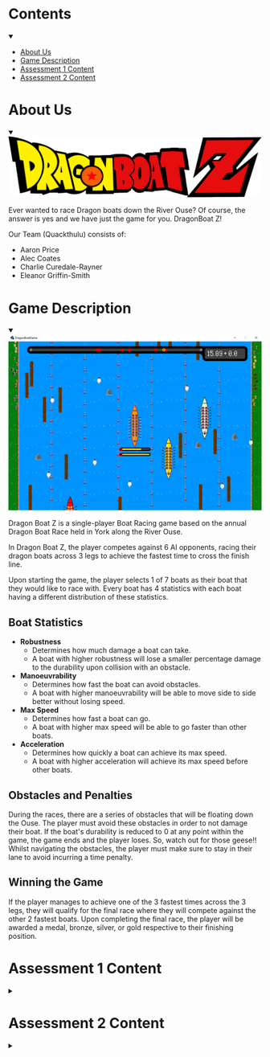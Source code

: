# Contents
<details open><summary></summary>

- [About Us](#about-us)
- [Game Description](#game-description)
- [Assessment 1 Content](#assessment-1-content)
- [Assessment 2 Content](#assessment-2-content)

</details>


# About Us
<details open><summary></summary>
<img src="core/assets/dragonboatz Logo.png">

Ever wanted to race Dragon boats down the River Ouse?
Of course, the answer is yes and we have just the game for you.
DragonBoat Z!

Our Team (Quackthulu) consists of:

* Aaron Price
* Alec Coates
* Charlie Curedale-Rayner
* Eleanor Griffin-Smith
</details>


# Game Description
<details open><summary></summary>
<img src="core/assets/example screen for website.png">

Dragon Boat Z is a single-player Boat Racing game based on the annual Dragon Boat Race held in York along the
River Ouse.

In Dragon Boat Z, the player competes against 6 AI opponents, racing their dragon boats across 3 legs to achieve the fastest time to cross the finish line.

Upon starting the game, the player selects 1 of 7 boats as their boat that they would like to race with.
Every boat has 4 statistics with each boat having a different distribution of these statistics.

## Boat Statistics

- <strong>Robustness</strong>
  - Determines how much damage a boat can take.
  - A boat with higher robustness will lose a smaller percentage damage to the durability upon collision with an obstacle.
- <strong>Manoeuvrability</strong>
  - Determines how fast the boat can avoid obstacles.
  - A boat with higher manoeuvrability will be able to move side to side better without losing speed.
- <strong>Max Speed</strong>
  - Determines how fast a boat can go.
  - A boat with higher max speed will be able to go faster than other boats.
- <strong>Acceleration</strong>
  - Determines how quickly a boat can achieve its max speed.
  - A boat with higher acceleration will achieve its max speed before other boats.

## Obstacles and Penalties

During the races, there are a series of obstacles that will be floating down the Ouse. The player must avoid these obstacles in order to not damage their boat.
If the boat's durability is reduced to 0 at any point within the game, the game ends and the player loses. So, watch out for those geese!!
Whilst navigating the obstacles, the player must make sure to stay in their lane to avoid incurring a time penalty.

## Winning the Game

If the player manages to achieve one of the 3 fastest times across the 3 legs, they will qualify for the final race where they will compete against the other 2 fastest boats.
Upon completing the final race, the player will be awarded a medal, bronze, silver, or gold respective to their finishing position.
</details>


# Assessment 1 Content
<details><summary></summary>

### Deliverables

* <a href="docs/deliverables/Req1.pdf">Requirements</a>
* <a href="docs/deliverables/Arch1.pdf">Architecture</a>
* <a href="docs/deliverables/Plan1.pdf">Method Selection and Planning</a>
* <a href="docs/deliverables/Risk1.pdf">Risk Assessment and Mitigation</a>
* <a href="docs/deliverables/Impl1.pdf">Implementation</a>

### Executables

* <a href="https://github.com/TheWill10m/Dragon-Boat-Z/releases/download/v1.0/DragonBoat.jar">Dragon Boat Z Game</a>

### Javadocs

* <a href="docs/javadoc/index.html">Javadocs HTML Export</a>

### Weekly Snapshots

#### Project Gantt Chart

<img src="docs/gantt chart/gantt chart.png">

#### Sprint Dropdowns

<details>
<summary><strong> Sprint 1 - 08/10/2020 </strong></summary>

Having completed the task of setting up Jira and other resources needed for the project, the focus was on preparatory
work for the upcoming week. This involved adding to the existing set of Customer Questions constructed and develop an
understanding of how GitHub Pages works.
<img src="docs/sprints/Sprint 1.png">

<br>
<br>
<a href="https://thewill10m.github.io/Dragon-Boat-Z/docs/sprints/Sprint%201.png">Sprint 1 Jira Board</a>
<br>
</details>


<details>
<summary><strong> Sprint 2 - 15/10/2020 </strong></summary>

Having completed the Customer meeting during the last Sprint, other tasks and deliverables could now be started. The priorities
are the Architecture Abstract diagram that will be reviewed at the second meeting of this Sprint, as this will allow us to make decisions such as what game library would be used. Deliverables such as Method Selection and Planning, Requirements and Risk Assessment will be built up using the now known information from the Customer Meeting alongside the starting of Sprite Design.
<img src="docs/sprints/Sprint 2.png">

<br>
<br>
<a href="https://thewill10m.github.io/Dragon-Boat-Z/docs/sprints/Sprint%202.png">Sprint 2 Jira Board</a>
<br>
</details>

<details>
<summary><strong> Sprint 3 - 22/10/2020 </strong></summary>

Having completed the Abstract Architecture Diagram, a focus was put onto the Concrete Architecture Diagram development so
it would be ready for when initial classes are constructed, based off the Gantt Chart. This also meant a decision
was made on the library used for this project: LibGDX. Thus, each team member was assigned the task of completing
the tutorial found in the documentation, of LibGDX, and further research. Continued deliverable work was assigned a low priority
as this was considered an iterative process throughout the course of the project.
<img src="docs/sprints/Sprint 3.png">

<br>
<br>
<a href="https://thewill10m.github.io/Dragon-Boat-Z/docs/sprints/Sprint%203.png">Sprint 3 Jira Board</a>
<br>
</details>

<details>
<summary><strong> Sprint 4 - 29/10/2020 </strong></summary>

In Sprint 3, the Concrete Architecture was created and allowed for critical tasks to begin: the initial classes. This
was a high priority as delays would impact the production of the prototype on time. Further deliverable work was
assigned medium/low priority. To maintain a clear separation between work, the initial one board was separated into
two: Deliverables and Implementation. It was decided that second session of the Sprint would focus on the progression
of these tasks and discuss if any would need to be reassigned.

<br>
<br>
<strong> Deliverables Board </strong>
<img src="docs/sprints/Sprint 4 - Deliverables.png">
<br>
<a href="https://thewill10m.github.io/Dragon-Boat-Z/docs/sprints/Sprint%204%20-%20Deliverables.png">Sprint 4 Delievrables Jira Board</a>
<br>
<strong> Implementation Board </strong>
<img src="docs/sprints/Sprint 4 - Implementation.png">
<br>
<a href="https://thewill10m.github.io/Dragon-Boat-Z/docs/sprints/Sprint%204%20-%20Implementation.png">Sprint 4 Implementation Jira Board</a>
<br>
</details>

<details> 
<summary><strong> Sprint 5 - 05/11/2020 </strong></summary>

The backlog of tasks T14 and T11, from the previous Sprint, were assigned the highest priority, as continued programming work depended on their completion. With the aim of reaching the milestone M4, at the end of this Sprint, the prototype development was a high focus. The specific tasks related to the prototype were stated within the assignee's task description. Method Selection and Planning were a focus within the Deliverables board to continue to append changes that had occurred during the project lifecycle.

<br>
<br>
<strong> Deliverables Board </strong>
<img src="docs/sprints/Sprint_5_-_Deliverables.png">
<br>
<a href="https://thewill10m.github.io/Dragon-Boat-Z/docs/sprints/Sprint_5_-_Deliverables.png">Sprint 5 Jira Deliverables Board</a>
<br>
<strong> Implementation Board </strong>
<img src="docs/sprints/Sprint_5_-_Implementation.png">
<br>
<a href="https://thewill10m.github.io/Dragon-Boat-Z/docs/sprints/Sprint_5_-_Implementation.png">Sprint 5 Jira Implementation Board</a>
<br>
</details>

<details>
<summary><strong> Sprint 6 - 12/11/2020 </strong></summary>

Due to some minor issues with the construction of the legs of the game in the prototype, this task was focused on. Once completed,
we envision that the final tasks to have a functioning game will be finished on time. There will be a high focus on the programming elements needed for the final product. During the second meeting of this sprint, if there is extra time to implement additional functionality of the game the task, Animations, will be attempted and potentially additional features.
The Deliverables board focused on the finalising of the Implementation document, reflecting features that we have unsuccessfully
managed to implement and any additional features we may include.

<br>
<br>
<strong> Deliverables Board </strong>
<img src="docs/sprints/Sprint 6 - Deliverables.png">
<br>
<a href="https://thewill10m.github.io/Dragon-Boat-Z/docs/sprints/Sprint%206%20-%20Deliverables.png">Sprint 6 Jira Deliverables Board</a>
<br>
<strong> Implementation Board </strong>
<img src="docs/sprints/Sprint 6 - Implementation.png">
<br>
<a href="https://thewill10m.github.io/Dragon-Boat-Z/docs/sprints/Sprint%206%20-%20Implementation.png">Sprint 6 Jira Implementation Board</a>
<br>
</details>

<details>
<summary><strong> Sprint 7 - 19/11/2020 </strong></summary>

Having reached the completion of the game, a focus on the game testing and peer review of finalised deliverables was
focused on. This was to ensure a successful completion of the entire project.
<img src="docs/sprints/Sprint 7.png">

<br>
<br>
<a href="https://thewill10m.github.io/Dragon-Boat-Z/docs/sprints/Sprint%207.png">Sprint 7 Jira Board</a>
<br>
</details>

</details>


# Assessment 2 Content
<details><summary></summary>

### Testing
<details><summary>Test Designs</summary>

* <a href="docs/tests/Test Designs/Unit Tests.pdf">Unit Tests</a>
* <a href="docs/tests/Test Designs/Integration Tests.pdf">Integration Tests</a>
* <a href="docs/tests/Test Designs/System Tests.pdf">System Tests</a>

</details>
<details><summary>Test Results</summary>
  <details><summary>Inherited Code</summary>

  * <a href="docs/tests/Test Results/00 - Inherited Code/Unit Test Results.html">Unit Test Results</a>
  * <a href="docs/tests/Test Results/00 - Inherited Code/Unit Test Explanation.pdf">Unit Test Explanation</a>
  * <a href="docs/tests/Test Results/00 - Inherited Code/System Test Results.pdf">System Test Results</a>

  </details>
  <details><summary>Fixed Inherited Code</summary>

  * <a href="docs/tests/Test Results/01 - Fixed Inherited Code/Unit Test Results.html">Unit Test Results</a>
  * <a href="docs/tests/Test Results/01 - Fixed Inherited Code/System Test Results.pdf">System Test Results</a>

  </details>
</details>

</details>